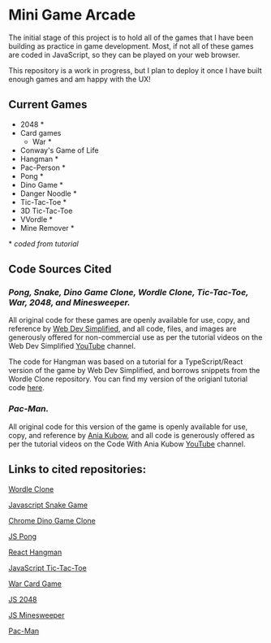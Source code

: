 # Mini Game Arcade

The initial stage of this project is to hold all of the games that I have been building as practice in game development. Most, if not all of these games are coded in JavaScript, so they can be played on your web browser.

This repository is a work in progress, but I plan to deploy it once I have built enough games and am happy with the UX!

## Current Games

- 2048 \*
- Card games
  - War \*
- Conway's Game of Life
- Hangman \*
- Pac-Person \*
- Pong \*
- Dino Game \*
- Danger Noodle \*
- Tic-Tac-Toe \*
- 3D Tic-Tac-Toe
- VVordle \*
- Mine Remover \*

\* _coded from tutorial_

## Code Sources Cited

### _Pong, Snake, Dino Game Clone, Wordle Clone, Tic-Tac-Toe, War, 2048, and Minesweeper._

All original code for these games are openly available for use, copy, and reference by [Web Dev Simplified](https://github.com/WebDevSimplified), and all code, files, and images are generously offered for non-commercial use as per the tutorial videos on the Web Dev Simplified [YouTube](https://www.youtube.com/@WebDevSimplified) channel.

The code for Hangman was based on a tutorial for a TypeScript/React version of the game by Web Dev Simplified, and borrows snippets from the Wordle Clone repository. You can find my version of the origianl tutorial code [here](https://github.com/strudelAndCoffee/react-ts-guess-the-word).

### _Pac-Man._

All original code for this version of the game is openly available for use, copy, and reference by [Ania Kubow](https://github.com/kubowania), and all code is generously offered as per the tutorial videos on the Code With Ania Kubow [YouTube](https://www.youtube.com/@AniaKubow) channel.

## Links to cited repositories:

[Wordle Clone](https://github.com/WebDevSimplified/wordle-clone)

[Javascript Snake Game](https://github.com/WebDevSimplified/Javascript-Snake-Game)

[Chrome Dino Game Clone](https://github.com/WebDevSimplified/chrome-dino-game-clone)

[JS Pong](https://github.com/WebDevSimplified/js-pong)

[React Hangman](https://github.com/WebDevSimplified/react-hangman)

[JavaScript Tic-Tac-Toe](https://github.com/WebDevSimplified/JavaScript-Tic-Tac-Toe)

[War Card Game](https://github.com/WebDevSimplified/War-Card-Game)

[JS 2048](https://github.com/WebDevSimplified/js-2048)

[JS Minesweeper](https://github.com/WebDevSimplified/JavaScript-Simplified-Advanced-Projects/tree/main/15-minesweeper/after)

[Pac-Man](https://github.com/kubowania/pac-man)
